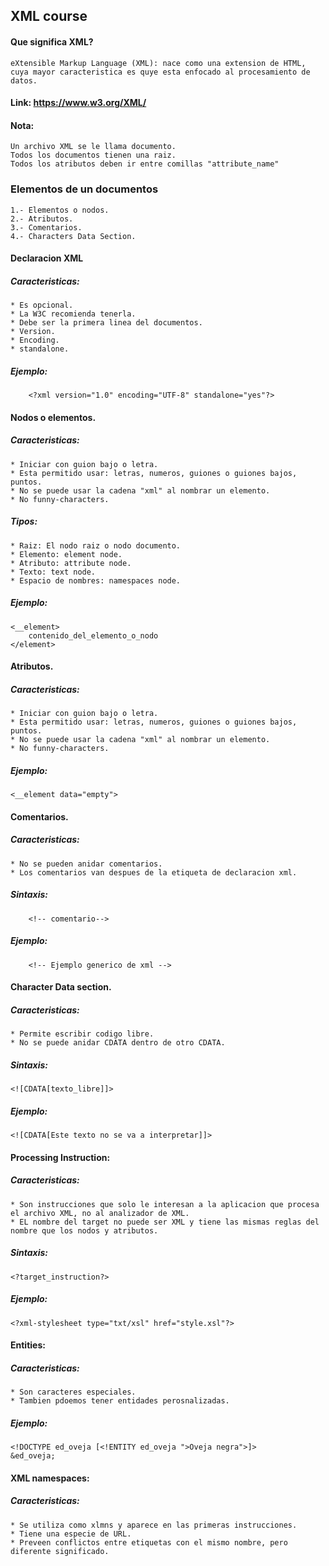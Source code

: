 ## XML course

#### Que significa XML?
	eXtensible Markup Language (XML): nace como una extension de HTML, cuya mayor caracteristica es quye esta enfocado al procesamiento de datos.

#### Link: https://www.w3.org/XML/

#### Nota:
	Un archivo XML se le llama documento.
	Todos los documentos tienen una raiz.
	Todos los atributos deben ir entre comillas "attribute_name"

### Elementos de un documentos
	1.- Elementos o nodos.
	2.- Atributos.
	3.- Comentarios.
	4.- Characters Data Section.

#### Declaracion XML
##### Caracteristicas:
	* Es opcional.
	* La W3C recomienda tenerla.
	* Debe ser la primera linea del documentos.
	* Version.
	* Encoding.
	* standalone.
##### Ejemplo:
		<?xml version="1.0" encoding="UTF-8" standalone="yes"?>

#### Nodos o elementos.
##### Caracteristicas:
	* Iniciar con guion bajo o letra.
	* Esta permitido usar: letras, numeros, guiones o guiones bajos, puntos.
	* No se puede usar la cadena "xml" al nombrar un elemento.
	* No funny-characters.
##### Tipos:
	* Raiz: El nodo raiz o nodo documento.
	* Elemento: element node.
	* Atributo: attribute node.
	* Texto: text node.
	* Espacio de nombres: namespaces node.
##### Ejemplo:
	<__element>
		contenido_del_elemento_o_nodo
	</element>

#### Atributos.
##### Caracteristicas:
	* Iniciar con guion bajo o letra.
	* Esta permitido usar: letras, numeros, guiones o guiones bajos, puntos.
	* No se puede usar la cadena "xml" al nombrar un elemento.
	* No funny-characters.
##### Ejemplo:
	<__element data="empty">

#### Comentarios.
##### Caracteristicas:
	* No se pueden anidar comentarios.
	* Los comentarios van despues de la etiqueta de declaracion xml.
##### Sintaxis:
		<!-- comentario-->
##### Ejemplo:
		<!-- Ejemplo generico de xml -->

#### Character Data section.
##### Caracteristicas:
	* Permite escribir codigo libre.
	* No se puede anidar CDATA dentro de otro CDATA.
##### Sintaxis:
	<![CDATA[texto_libre]]>
##### Ejemplo: 
	<![CDATA[Este texto no se va a interpretar]]>

#### Processing Instruction:
##### Caracteristicas:
	* Son instrucciones que solo le interesan a la aplicacion que procesa el archivo XML, no al analizador de XML.
	* EL nombre del target no puede ser XML y tiene las mismas reglas del nombre que los nodos y atributos.
##### Sintaxis:
	<?target_instruction?>
##### Ejemplo:
	<?xml-stylesheet type="txt/xsl" href="style.xsl"?>

#### Entities:
##### Caracteristicas:
	* Son caracteres especiales.
	* Tambien pdoemos tener entidades perosnalizadas.
##### Ejemplo:
	<!DOCTYPE ed_oveja [<!ENTITY ed_oveja ">Oveja negra">]>
	&ed_oveja;

#### XML namespaces:
##### Caracteristicas:
	* Se utiliza como xlmns y aparece en las primeras instrucciones.
	* Tiene una especie de URL.
	* Preveen conflictos entre etiquetas con el mismo nombre, pero diferente significado.